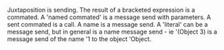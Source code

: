 Juxtaposition is sending.
The result of a bracketed expression is a commated.
A 'named commated' is a message send with parameters.
A sent commated is a call.
A name is a message send.
A 'literal' can be a message send, but in general is a name message send - ie '(Object 3) is a message send of the name '1 to the object 'Object.
